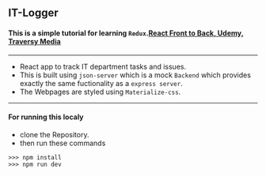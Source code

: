 ## IT-Logger

#### This is a simple tutorial for learning `Redux`.[React Front to Back, Udemy, Traversy Media](https://www.udemy.com/course/modern-react-front-to-back/)
---
* React app to track IT department tasks and issues.
* This is built using `json-server` which is a mock `Backend` which provides exactly the same fuctionality as a `express server`.
* The Webpages are styled using `Materialize-css`.
---
#### For running this localy
* clone the Repository.
* then run these commands
```
>>> npm install
>>> npm run dev
```